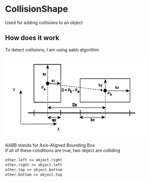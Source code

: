 # CollisionShape

Used for adding collisions to an object

## How does it work

To detect collisions, I am using aabb algorithm

![img.png](Images/aabb_algorithm.png)

AABB stands for Axis-Aligned Bounding Box<br>
If all of these conditions are true, two object are colliding
```
other.left <= object.right
other.right >= object.left
other.top >= object.bottom
other.bottom <= object.top
```